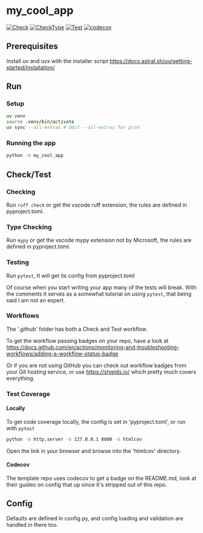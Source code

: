# my_cool_app

[![Check](https://github.com/kism/python-boilerplate/actions/workflows/check.yml/badge.svg)](https://github.com/kism/python-boilerplate/actions/workflows/check.yml)
[![CheckType](https://github.com/kism/python-boilerplate/actions/workflows/check_types.yml/badge.svg)](https://github.com/kism/python-boilerplate/actions/workflows/check_types.yml)
[![Test](https://github.com/kism/python-boilerplate/actions/workflows/test.yml/badge.svg)](https://github.com/kism/python-boilerplate/actions/workflows/test.yml)
[![codecov](https://codecov.io/gh/kism/python-boilerplate/graph/badge.svg?token=FPGDA0ODT7)](https://codecov.io/gh/kism/python-boilerplate)

## Prerequisites

Install uv and uvx with the installer script <https://docs.astral.sh/uv/getting-started/installation/>

## Run

### Setup

```bash
uv venv
source .venv/bin/activate
uv sync --all-extras # Omit --all-extras for prod
```

### Running the app

```bash
python -m my_cool_app
```

## Check/Test

### Checking

Run `ruff check` or get the vscode ruff extension, the rules are defined in pyproject.toml.

### Type Checking

Run `mypy` or get the vscode mypy extension not by Microsoft, the rules are defined in pyproject.toml.

### Testing

Run `pytest`, It will get its config from pyproject.toml

Of course when you start writing your app many of the tests will break. With the comments it serves as a somewhat tutorial on using `pytest`, that being said I am not an expert.

### Workflows

The '.github' folder has both a Check and Test workflow.

To get the workflow passing badges on your repo, have a look at <https://docs.github.com/en/actions/monitoring-and-troubleshooting-workflows/adding-a-workflow-status-badge>

Or if you are not using GitHub you can check out workflow badges from your Git hosting service, or use <https://shields.io/> which pretty much covers everything.

### Test Coverage

#### Locally

To get code coverage locally, the config is set in 'pyproject.toml', or run with `pytest`

```bash
python -m http.server -b 127.0.0.1 8000 -d htmlcov
```

Open the link in your browser and browse into the 'htmlcov' directory.

#### Codecov

The template repo uses codecov to get a badge on the README.md, look at their guides on config that up since it's stripped out of this repo.

## Config

Defaults are defined in config.py, and config loading and validation are handled in there too.
